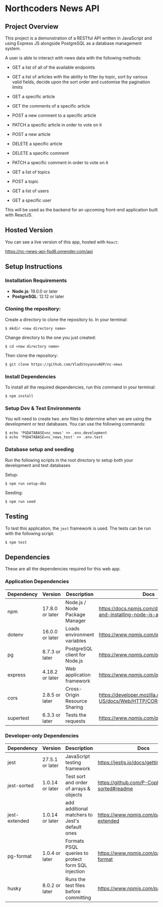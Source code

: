 # Northcoders News API

## Project Overview

This project is a demonstration of a RESTful API written in JavaScript and using Express JS alongside PostgreSQL as a database management system.

A user is able to interact with news data with the following methods:

* GET a list of all of the available endpoints

* GET a list of articles with the ability to filter by topic, sort by various valid fields, decide upon the sort order and customise the pagination limits
* GET a specific article
* GET the comments of a specific article
* POST a new comment to a specific article
* PATCH a specific article in order to vote on it
* POST a new article
* DELETE a specific article

* DELETE a specific comment
* PATCH a specific comment in order to vote on it

* GET a list of topics
* POST a topic

* GET a list of users
* GET a specific user

This will be used as the backend for an upcoming front-end application built with ReactJS.

## Hosted Version

You can see a live version of this app, hosted with `React`:

https://nc-news-api-fpd6.onrender.com/api

## Setup Instructions

### Installation Requirements

-   **Node.js**: 19.0.0 or later
-   **PostgreSQL**: 12.12 or later

### Cloning the repository:

Create a directory to clone the repository to. In your terminal:

```
$ mkdir <new directory name>
```

Change directory to the one you just created:

```
$ cd <new directory name>
```

Then clone the repository:

```
$ git clone https://github.com/VladStoyanovADP/nc-news
```

### Install Dependencies

To install all the required dependencies, run this command in your terminal:

```
$ npm install
```

### Setup Dev & Test Environments

You will need to create two .env files to determine when we are using the development or test databases. You can use the following commands:

```
$ echo 'PGDATABASE=nc_news' >> .env.development
$ echo 'PGDATABASE=nc_news_test' >> .env.test
```

### Database setup and seeding

Run the following scripts in the root directory to setup both your development and test databases

Setup:

```
$ npm run setup-dbs
```

Seeding:

```
$ npm run seed
```

## Testing

To test this application, the `jest` framework is used. The tests can be run with the following script:

```
$ npm test
```

## Dependencies

These are all the dependencies required for this web app.

### Application Dependencies

| Dependency | Version         | Description                        | Docs                                                              |
| ---------- | --------------- | ---------------------------------- | ----------------------------------------------------------------- |
| npm        | 17.8.0 or later | Node.js / Node Package Manager     | https://docs.npmjs.com/downloading-and-installing-node-js-and-npm |
| dotenv     | 16.0.0 or later | Loads environment variables        | https://www.npmjs.com/package/dotenv                              |
| pg         | 8.7.3  or later | PostgreSQL client for Node.js      | https://www.npmjs.com/package/pg                                  |
| express    | 4.18.2 or later | Web application framework          | https://www.npmjs.com/package/express                             |
| cors       | 2.8.5  or later | Cross-Origin Resource Sharing      | https://developer.mozilla.org/en-US/docs/Web/HTTP/CORS            |
| supertest  | 6.3.3  or later | Tests the requests                 | https://www.npmjs.com/package/supertest                           |

### Developer-only Dependencies

| Dependency    | Version          | Description                                        | Docs                                           |
| ------------- | ---------------- | -------------------------------------------------- | ---------------------------------------------- |
| jest          | 27.5.1 or later  | JavaScript testing framework                       | https://jestjs.io/docs/getting-started         |
| jest-sorted   | 1.0.14 or later  | Test sort and order of arrays & objects            | https://github.com/P-Copley/jest-sorted#readme |
| jest-extended | 1.0.14 or later  | add additional matchers to Jest's default ones     | https://www.npmjs.com/package/jest-extended    |
| pg-format     | 1.0.4  or later  | Formats PSQL queries to protect form SQL injection | https://www.npmjs.com/package/pg-format        |
| husky         | 8.0.2  or later  | Runs the test files before committing              | https://www.npmjs.com/package/husky            |

